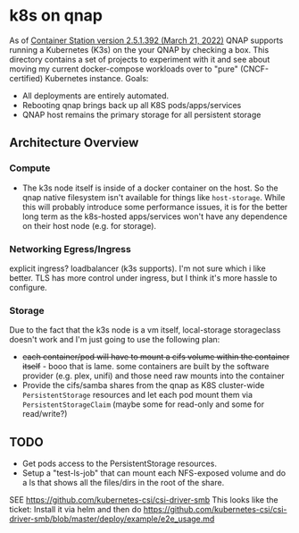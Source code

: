 # k8s on qnap

As of [Container Station version 2.5.1.392 (March 21, 2022)](https://www.qnap.com/en-us/app_releasenotes/list.php?app_choose=container-station#f_2680) QNAP supports running a Kubernetes (K3s) on the your QNAP by checking a box. This directory contains a set of projects to experiment with it and see about moving my current docker-compose workloads over to "pure" (CNCF-certified) Kubernetes instance. Goals:

- All deployments are entirely automated.
- Rebooting qnap brings back up all K8S pods/apps/services
- QNAP host remains the primary storage for all persistent storage

## Architecture Overview

### Compute

- The k3s node itself is inside of a docker container on the host. So the qnap native filesystem isn't available for things like `host-storage`. While this will probably introduce some performance issues, it is for the better long term as the k8s-hosted apps/services won't have any dependence on their host node (e.g. for storage).

### Networking Egress/Ingress

explicit ingress? loadbalancer (k3s supports). I'm not sure which i like better. TLS has more control under ingress, but I think it's more hassle to configure.

### Storage

Due to the fact that the k3s node is a vm itself, local-storage storageclass doesn't work and I'm just going to use the following plan:

- ~~each container/pod will have to mount a cifs volume within the container itself~~ - booo that is lame. some containers are built by the software provider (e.g. plex, unifi) and those need raw mounts into the container
- Provide the cifs/samba shares from the qnap as K8S cluster-wide `PersistentStorage` resources and let each pod mount them via `PersistentStorageClaim` (maybe some for read-only and some for read/write?)

## TODO

- Get pods access to the PersistentStorage resources.
- Setup a "test-ls-job" that can mount each NFS-exposed volume and do a ls that shows all the files/dirs in the root of the share.

SEE https://github.com/kubernetes-csi/csi-driver-smb
This looks like the ticket: Install it via helm and then do https://github.com/kubernetes-csi/csi-driver-smb/blob/master/deploy/example/e2e_usage.md 
